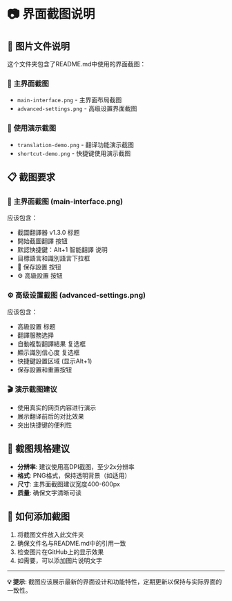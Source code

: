 # 📷 界面截图说明

## 📁 图片文件说明

这个文件夹包含了README.md中使用的界面截图：

### 🎨 **主界面截图**
- `main-interface.png` - 主界面布局截图
- `advanced-settings.png` - 高级设置界面截图

### 📱 **使用演示截图**
- `translation-demo.png` - 翻译功能演示截图
- `shortcut-demo.png` - 快捷键使用演示截图

## 📋 **截图要求**

### 🎯 **主界面截图 (main-interface.png)**
应该包含：
- 截圖翻譯器 v1.3.0 标题
- 開始截圖翻譯 按钮
- 默認快捷鍵：Alt+1 智能翻譯 说明
- 目標語言和識別語言下拉框
- 💾 保存設置 按钮
- ⚙️ 高級設置 按钮

### ⚙️ **高级设置截图 (advanced-settings.png)**
应该包含：
- 高級設置 标题
- 翻譯服務选择
- 自動複製翻譯結果 复选框
- 顯示識別信心度 复选框
- 快捷鍵設置区域 (显示Alt+1)
- 保存設置和重置按钮

### 🎬 **演示截图建议**
- 使用真实的网页内容进行演示
- 展示翻译前后的对比效果
- 突出快捷键的便利性

## 📐 **截图规格建议**

- **分辨率**: 建议使用高DPI截图，至少2x分辨率
- **格式**: PNG格式，保持透明背景（如适用）
- **尺寸**: 主界面截图建议宽度400-600px
- **质量**: 确保文字清晰可读

## 🔧 **如何添加截图**

1. 将截图文件放入此文件夹
2. 确保文件名与README.md中的引用一致
3. 检查图片在GitHub上的显示效果
4. 如需要，可以添加图片说明文字

---

**💡 提示**: 截图应该展示最新的界面设计和功能特性，定期更新以保持与实际界面的一致性。

